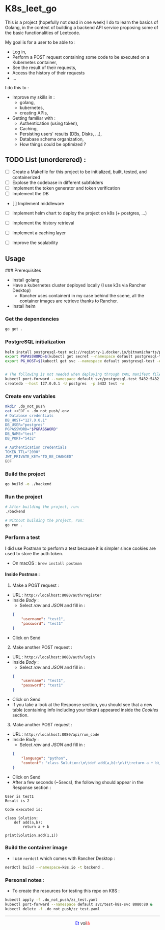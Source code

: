 # K8s_leet_go

This is a project (hopefully not dead in one week) I do to learn the basics of Golang, in the context of building a backend API service proposing some of the basic functionalities of Leetcode.

My goal is for a user to be able to :
- Log in,
- Perform a POST request containing some code to be executed on a Kubernetes container,
- See the result of their requests,
- Access the history of their requests
- ...


I do this to :
- Improve my skills in :
    - golang,
    - kubernetes,
    - creating APIs,
- Getting familiar with :
    - Authentication (using token),
    - Caching,
    - Persisting users' results (DBs, Disks, ...),
    - Database schema organization,
    - How things could be optimized ?


## TODO List (unorderered) :
- [ ] Create a Makefile for this project to be initialized, built, tested, and containerized
- [ ] Explose the codebase in different subfolders
- [ ] Implement the token generator and token verification
- [ ] Implement the DB
- [ ] Implement middleware
- [ ] Implement helm chart to deploy the project on k8s (+ postgres, ...)
- [ ] Implement the history retrieval
- [ ] Implement a caching layer
- [ ] Improve the scalability



## Usage

### Prerequisites

- Install golang
- Have a kubernetes cluster deployed locally (I use k3s via Rancher Desktop)
    - Rancher uses containerd in my case behind the scene, all the container images are retrieve thanks to Rancher.
- Install helm


### Get the dependencies 
```sh
go get .
```

### PostgreSQL initialization
```sh
helm install postgresql-test oci://registry-1.docker.io/bitnamicharts/postgresql
export PGPASSWORD=$(kubectl get secret --namespace default postgresql-test -o jsonpath="{.data.postgres-password}" | base64 -d)
export PG_HOST=$(kubectl get svc --namespace default postgresql-test -o jsonpath='{.spec.clusterIP}')


# The following is not needed when deploying through YAML manifest file or Helm chart
kubectl port-forward --namespace default svc/postgresql-test 5432:5432 &
createdb --host 127.0.0.1 -U postgres  -p 5432 test -w
```

### Create env variables
```sh
mkdir .do_not_push
cat <<EOF > .do_not_push/.env
# Database credentials
DB_HOST="127.0.0.1"
DB_USER="postgres"
PGPASSWORD="$PGPASSWORD"
DB_NAME="test"
DB_PORT="5432"

# Authentication credentials
TOKEN_TTL="2000"
JWT_PRIVATE_KEY="TO_BE_CHANGED"
EOF
```

### Build the project
```sh
go build -o ./backend
```

### Run the project
```sh
# After building the project, run:
./backend

# Without building the project, run:
go run .
```

### Perform a test

I did use Postman to perform a test because it is simpler since cookies are used to store the auth token.
- On macOS : `brew install postman`

#### Inside Postman :

1. Make a POST request :
- URL :  `http://localhost:8080/auth/register`
- Inside _Body_ :
    - Select _raw_ and _JSON_ and fill in :
    ```json
    {
        "username": "test1",
        "password": "test1"
    }
    ```
- Click on Send

2. Make another POST request :
- URL :  `http://localhost:8080/auth/login`
- Inside _Body_ :
    - Select _raw_ and _JSON_ and fill in :
    ```json
    {
        "username": "test1",
        "password": "test1"
    }
    ```
- Click on Send
- If you take a look at the Response section, you should see that a new table (containing info including your token) appeared inside the _Cookies_ section.


3. Make another POST request :
- URL :  `http://localhost:8080/api/run_code`
- Inside _Body_ :
    - Select _raw_ and _JSON_ and fill in :
    ```json
    {
        "language": "python",
        "content": "class Solution:\n\tdef add(a,b):\n\t\treturn a + b\n\nprint(Solution.add(1,1))"
    }
    ```
- Click on Send
- After a few seconds (~5secs), the following should appear in the Response section :
```
User is test1
Result is 2

Code executed is:

class Solution:
	def add(a,b):
		return a + b

print(Solution.add(1,1))
```

### Build the container image
- I use `nerdctl` which comes with Rancher Desktop :
```sh
nerdctl build --namespace=k8s.io -t backend .
```

### Personal notes :
- To create the resources for testing this repo on K8S :
```sh
kubectl apply -f .do_not_push/zz_test.yaml
kubectl port-forward --namespace default svc/test-k8s-svc 8080:80 &
kubectl delete -f .do_not_push/zz_test.yaml
```

---
<center><font color="blue">Et</font color="blue"> voi<font color="red">là</font color="red"></center>